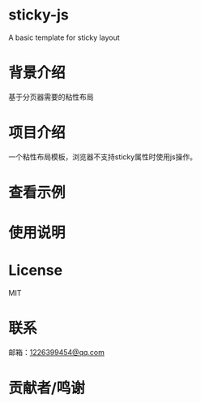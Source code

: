 # sticky-js
A basic template for sticky layout

# 背景介绍

基于分页器需要的粘性布局

# 项目介绍

一个粘性布局模板，浏览器不支持sticky属性时使用js操作。

# 查看示例
# 使用说明
# License

MIT

# 联系

邮箱：1226399454@qq.com

# 贡献者/鸣谢

